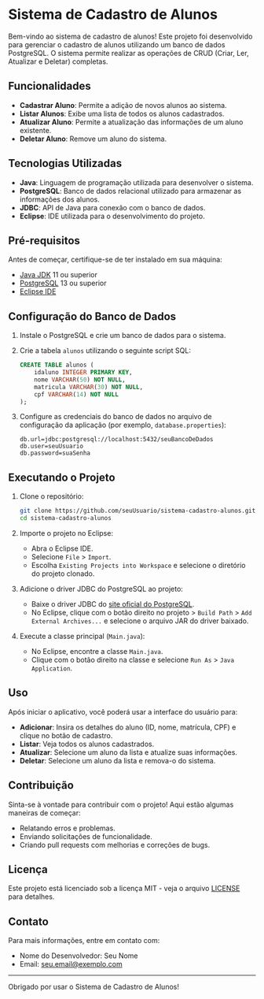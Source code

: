 # Sistema de Cadastro de Alunos

Bem-vindo ao sistema de cadastro de alunos! Este projeto foi desenvolvido para gerenciar o cadastro de alunos utilizando um banco de dados PostgreSQL. O sistema permite realizar as operações de CRUD (Criar, Ler, Atualizar e Deletar) completas.

## Funcionalidades

- **Cadastrar Aluno**: Permite a adição de novos alunos ao sistema.
- **Listar Alunos**: Exibe uma lista de todos os alunos cadastrados.
- **Atualizar Aluno**: Permite a atualização das informações de um aluno existente.
- **Deletar Aluno**: Remove um aluno do sistema.

## Tecnologias Utilizadas

- **Java**: Linguagem de programação utilizada para desenvolver o sistema.
- **PostgreSQL**: Banco de dados relacional utilizado para armazenar as informações dos alunos.
- **JDBC**: API de Java para conexão com o banco de dados.
- **Eclipse**: IDE utilizada para o desenvolvimento do projeto.

## Pré-requisitos

Antes de começar, certifique-se de ter instalado em sua máquina:

- [Java JDK](https://www.oracle.com/java/technologies/javase-jdk11-downloads.html) 11 ou superior
- [PostgreSQL](https://www.postgresql.org/download/) 13 ou superior
- [Eclipse IDE](https://www.eclipse.org/downloads/)

## Configuração do Banco de Dados

1. Instale o PostgreSQL e crie um banco de dados para o sistema.

2. Crie a tabela `alunos` utilizando o seguinte script SQL:

    ```sql
    CREATE TABLE alunos (
        idaluno INTEGER PRIMARY KEY,
        nome VARCHAR(50) NOT NULL,
        matricula VARCHAR(30) NOT NULL,
        cpf VARCHAR(14) NOT NULL
    );
    ```

3. Configure as credenciais do banco de dados no arquivo de configuração da aplicação (por exemplo, `database.properties`):

    ```properties
    db.url=jdbc:postgresql://localhost:5432/seuBancoDeDados
    db.user=seuUsuario
    db.password=suaSenha
    ```

## Executando o Projeto

1. Clone o repositório:

    ```bash
    git clone https://github.com/seuUsuario/sistema-cadastro-alunos.git
    cd sistema-cadastro-alunos
    ```

2. Importe o projeto no Eclipse:

    - Abra o Eclipse IDE.
    - Selecione `File` > `Import`.
    - Escolha `Existing Projects into Workspace` e selecione o diretório do projeto clonado.

3. Adicione o driver JDBC do PostgreSQL ao projeto:

    - Baixe o driver JDBC do [site oficial do PostgreSQL](https://jdbc.postgresql.org/download.html).
    - No Eclipse, clique com o botão direito no projeto > `Build Path` > `Add External Archives...` e selecione o arquivo JAR do driver baixado.

4. Execute a classe principal (`Main.java`):

    - No Eclipse, encontre a classe `Main.java`.
    - Clique com o botão direito na classe e selecione `Run As` > `Java Application`.

## Uso

Após iniciar o aplicativo, você poderá usar a interface do usuário para:

- **Adicionar**: Insira os detalhes do aluno (ID, nome, matrícula, CPF) e clique no botão de cadastro.
- **Listar**: Veja todos os alunos cadastrados.
- **Atualizar**: Selecione um aluno da lista e atualize suas informações.
- **Deletar**: Selecione um aluno da lista e remova-o do sistema.

## Contribuição

Sinta-se à vontade para contribuir com o projeto! Aqui estão algumas maneiras de começar:

- Relatando erros e problemas.
- Enviando solicitações de funcionalidade.
- Criando pull requests com melhorias e correções de bugs.

## Licença

Este projeto está licenciado sob a licença MIT - veja o arquivo [LICENSE](LICENSE) para detalhes.

## Contato

Para mais informações, entre em contato com:

- Nome do Desenvolvedor: Seu Nome
- Email: seu.email@exemplo.com

---

Obrigado por usar o Sistema de Cadastro de Alunos!
